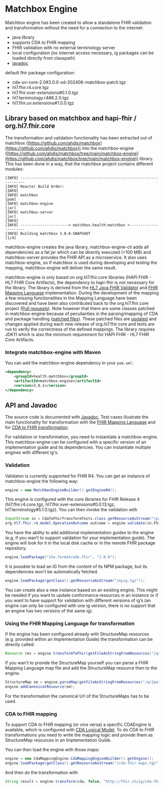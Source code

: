 # Matchbox Engine

Matchbox engine has been created to allow a standalone FHIR validation and transformation without the need for a connection to the internet:

- java library
- supports CDA to FHIR mapping
- FHIR validation with no external terminology server
- local configuration (no internet access necessary, ig packages can be loaded directly from classpath)
- [javadoc](../apidocs/)

default fhir package configuration:

- cda-uv-core-2.0#2.0.0-sd-202406-matchbox-patch.tgz
- hl7.fhir.r4.core.tgz
- hl7.fhir.xver-extensions#0.1.0.tgz
- hl7.terminology.r4#6.2.0.tgz
- hl7.fhir.uv.extensions#1.0.0.tgz

## Library based on matchbox and hapi-fhir / org.hl7.fhir.core

The transformation and validation functionality has been extracted out of matchbox ([https://github.com/ahdis/matchbox](https://github.com/ahdis/matchbox)) into the matchbox-engine ([https://github.com/ahdis/matchbox/tree/main/matchbox-engine](https://github.com/ahdis/matchbox/tree/main/matchbox-engine)) library. This has been done in a way, that the matchbox project contains different modules:

```
[INFO] ------------------------------------------------------------------------
[INFO] Reactor Build Order:
[INFO]
[INFO] matchbox                                                           [pom]
[INFO] matchbox-engine                                                    [jar]
[INFO] matchbox-server                                                    [jar]
[INFO]
[INFO] ----------------------< matchbox.health:matchbox >----------------------
[INFO] Building matchbox 3.0.0-SNAPSHOT                                   [1/4]
```

matchbox-engine creates the java library, matchbox-engine-cli adds all dependencies as a fat jar which can be directly executed (>100 MB) and matchbox-server provides the FHIR API as a microservice. It also uses matchbox-engine, so if matchbox is used during developing and testing the mapping, matchbox-engine will deliver the same result.

matchbox-engine is only based on org.hl7.fhir.core libraries (HAPI FHIR - HL7 FHIR Core Artifacts), the dependency to hapi-fhir is not necessary for the library. The library is derived from the [HL7 Java FHIR Validator](https://confluence.hl7.org/display/FHIR/Using+the+FHIR+Validator) and [FHIR Mapping Language](https://www.hl7.org/fhir/mapping-language.html) implementation. During the development of the mapping a few missing functionalities in the Mapping Language have been discovered and have been also contributed back to the org.hl7.fhir.core project ([Pull requests](https://github.com/hapifhir/org.hl7.fhir.core/pulls?q=is%3Apr+is%3Aclosed+author%3Aoliveregger+)). Note however that there are some classes patched in matchbox-engine because of peculiarities in the parsing/mapping of CDA and package handling ([patched files](https://github.com/ahdis/matchbox/tree/main/matchbox-engine/src/main/java/org/hl7/fhir)). These patched files are [updated](https://github.com/ahdis/matchbox/blob/main/updatehapi.sh) and changes applied during each new release of org.hl7.fhir.core and tests are run to verify the correctness of the defined mappings. The library requires JDK11 which is also the minimum requirement for HAPI FHIR - HL7 FHIR Core Artifacts.

### Integrate matchbox-engine with Maven

You can add the matchbox-engine dependency in your `pom.xml`:

```xml
<dependency>
    <groupId>health.matchbox</groupId>
    <artifactId>matchbox-engine</artifactId>
    <version>3.8.1</version>
</dependency>
```

## API and Javadoc

The source code is documented with [Javadoc](https://ahdis.github.io/matchbox/apidocs/). Test cases illustrate the main functionality for transformation with the [FHIR Mapping Language](https://github.com/ahdis/matchbox/blob/main/matchbox-engine/src/test/java/ch/ahdis/matchbox/engine/tests/FhirMappingLanguageTests.java) and for [CDA to FHIR transformation](https://github.com/ahdis/matchbox/blob/main/matchbox-engine/src/test/java/ch/ahdis/matchbox/engine/tests/CdaToFhirTransformTests.java).

For validation or transformation, you need to instantiate a matchbox-engine. This matchbox-engine can be configured
with a specific version of an implementation guide and its dependencies. You can instantiate multiple engines with different ig's.

### Validation

Validaton is currently supported for FHIR R4. You can get an instance of matchbox-engine the following way:

```java
engine = new MatchboxEngineBuilder().getEngineR4();
```

This engine is configured with the core libraries for FHIR Release 4 (hl7.fhir.r4.core.tgz, hl7.fhir.xver-extensions#0.0.13.tgz, hl7.terminology#5.1.0.tgz). You can then invoke the validation with

```java
InputStream in = CdaToFhirTransformTests.class.getResourceAsStream("/pat.json");
org.hl7.fhir.r4.model.OperationOutcome outcome = engine.validate(in,FhirFormat.JSON, "http://hl7.org/fhir/StructureDefinition/Patient");
```

You have the ability to add additional implementation guides to the engine (e.g. if you wan’t to support validation for your implementation guide).
The engine will look for it in the local disk cache or in the remote FHIR package repository.

```java
engine.loadPackage("ihe.formatcode.fhir", "1.0.0");
```

It is possible to load an IG from the content of its NPM package, but its dependencies won't be automatically fetched.

```java
engine.loadPackage(getClass().getResourceAsStream("/myig.tgz"));
```

You can create also a new instance based on an existing engine. This might be needed if you want to update conformance resources in an instance or if you want to have support for validation with different versions of ig’s (an engine can only be configured with one ig version, there is no support that an engine has two versions of the same ig).

### Using the FHIR Mapping Language for transformation

If the engine has been configured already with StructureMap resources (e.g. provided within an Implementation Guide) the transformation can be directly called:

```java
Resource res = engine.transformToFhir(getFileAsStringFromResources("/qr.json"), true, "http://ahdis.ch/matchbox/fml/qr2patgender");
```

If you wan’t to provide the StructureMap yourself you can parse a FHIR Mapping Language map file and add the StructureMap resource then to the engine.

```java
StructureMap sm = engine.parseMap(getFileAsStringFromResources("/qr2patgender.map"));
engine.addCanonicalResource(sm);
```

For the transformation the canonical Url of the StructureMaps has to be used.

### CDA to FHIR mapping

To support CDA to FHIR mapping (or vice versa) a specific CDAEngine is available, which is configured with [CDA Logical Model](https://ahdis.github.io/matchbox/cda-logical-model/index.html). To do CDA to FHIR transformations you need to write the mapping logic and provide them as StructureMap resources in an Implementation Guide. 

You can then load the engine with those maps:

```java
engine = new CdaMappingEngine.CdaMappingEngineBuilder().getEngine();
engine.loadPackage(getClass().getResourceAsStream("/cda-fhir-maps.tgz"));
```

And then do the transformation with

```java
String result = engine.transform(cda, false, "http://fhir.ch/ig/cda-fhir-maps/StructureMap/CdaToBundle", true);
```
